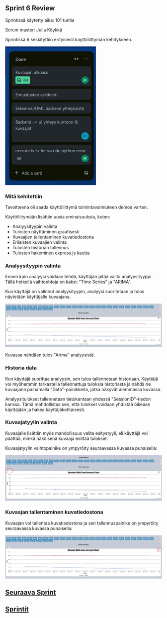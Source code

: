 ## Sprint 6 Review

Sprintissä käytetty aika: 101 tuntia

Scrum master: Julia Köykkä

Sprintissä 6 keskityttiin erityisesti käyttöliittymän kehitykseen.

![sprint 6 trello](Images/s6.png)


### Mitä kehitettiin
Tavoitteena oli saada käyttöliittymä toimintavalmiuteen demoa varten.

Käyttöliitymään lisättiin uusia ominaisuuksia, kuten:

* Analyysityypin valinta
* Tulosten näyttäminen graafisesti
* Kuvaajien tallentaminen kuvatiedostona
* Erilaisten kuvaajien valinta
* Tulosten historian tallennus
* Tulosten hakeminen express.js kautta

### Analyysityypin valinta
Ennen kuin analyysi voidaan tehdä, käyttäjän pitää valita analyysityyppi. Tällä hetkellä vaihtoehtoja on kaksi: "Time Series" ja "ARIMA".

Kun käyttäjä on valinnut analyysityypin, analyysi suoritetaan ja tulos näytetään käyttäjälle kuvaajana.

![anturiohje3.PNG](Images/anturiohje3.PNG)

Kuvassa nähdään tulos "Arima" analyysistä.

### Historia data
Kun käyttäjä suorittaa analyysin, sen tulos tallennetaan historiaan. Käyttäjä voi myöhemmin tarkastella tallennettuja tuloksia historiasta ja nähdä ne kuvaajana painamalla "Data"-painikkeita, jotka näkyvät aiemmassa kuvassa.

Analyysitulokset tallennetaan tietokantaan yhdessä "SessionID"-tiedon kanssa. Tämä mahdollistaa sen, että tulokset voidaan yhdistää oikeaan käyttäjään ja hakea käyttäjäkohtaisesti.

### Kuvaajatyylin valinta

Kuvaajalle lisättiin myös mahdollisuus valita esitystyyli, eli käyttäjä voi päättää, minkä näköisenä kuvaaja esittää tulokset.

Kuvaajatyylin vaihtopainike on ympyröity seuraavassa kuvassa punaisella:

![anturiOhje5.PNG](Images/anturiOhje5.PNG)

### Kuvaajan tallentaminen kuvatiedostona

Kuvaajan voi tallentaa kuvatiedostona ja sen tallennuspainike on ympyröity seuraavassa kuvassa punaisella:

![anturiohje4.PNG](Images/anturiohje4.PNG)


## [Seuraava Sprint](SprintReview7.md)
## [Sprintit](SprintList.md)
